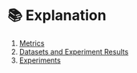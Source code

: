 # 📚 Explanation

1. [Metrics](metrics.md)
3. [Datasets and Experiment Results](datasets.md)
2. [Experiments](experimentation.md)
